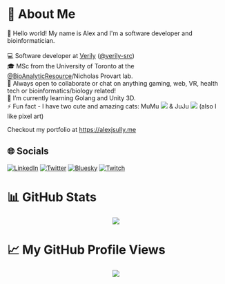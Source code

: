 # 💫 About Me

👋 Hello world! My name is Alex and I'm a software developer and bioinformatician.
<br><br>
💻 Software developer at [Verily](https://verily.com/) ([@verily-src](https://github.com/verily-src))
<br>
🎓 MSc from the University of Toronto at the [@BioAnalyticResource](https://bar.utoronto.ca/)/Nicholas Provart lab.
<br>
👯 Always open to collaborate or chat on anything gaming, web, VR, health tech or bioinformatics/biology related!
<br>
🌱 I’m currently learning Golang and Unity 3D.
<br>
⚡ Fun fact - I have two cute and amazing cats: MuMu ![](https://cdn.discordapp.com/emojis/922303368460898334.webp?size=96&quality=lossless) & JuJu ![](https://cdn.discordapp.com/emojis/922303097949290536.webp?size=96&quality=lossless) (also I like pixel art)

Checkout my portfolio at <https://alexjsully.me>

## 🌐 Socials

[![LinkedIn](https://img.shields.io/badge/LinkedIn-%230077B5.svg?logo=linkedin&logoColor=white)](https://linkedin.com/in/alexanderjsullivan)
[![Twitter](https://img.shields.io/badge/X-%23000000.svg?&logo=X&logoColor=white)](https://twitter.com/AlexJSully)
[![Bluesky](https://img.shields.io/badge/Bluesky-%230085ffff.svg?&logo=Bluesky&logoColor=white)](https://bsky.app/profile/alexjsully.bsky.social)
[![Twitch](https://img.shields.io/badge/Twitch-%239146FF.svg?logo=Twitch&logoColor=white)](https://twitch.tv/alexjsully)

# 📊 GitHub Stats

<div align="center">
  <img src="https://github-readme-stats.vercel.app/api/top-langs/?username=AlexJSully&theme=dark&hide_border=true&include_all_commits=true&count_private=false&layout=pie&langs_count=10" />
</div>

# 📈 My GitHub Profile Views

<div align="center">
  <img src="https://profile-counter.glitch.me/AlexJSully/count.svg?"  />
</div>

<!-- Proudly created with GPRM ( https://gprm.itsvg.in ) -->
